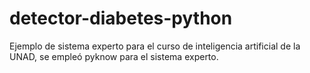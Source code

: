 # detector-diabetes-python
Ejemplo de sistema experto para el curso de inteligencia artificial de la UNAD, se empleó pyknow para el sistema experto.
